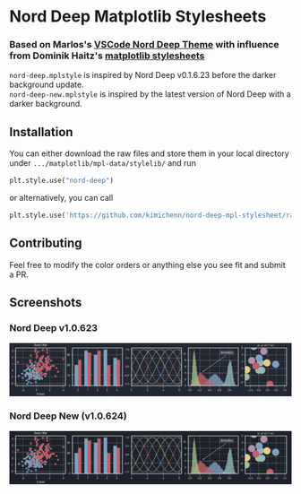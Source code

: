 # Nord Deep Matplotlib Stylesheets

### Based on Marlos's [VSCode Nord Deep Theme](https://github.com/marlosirapuan/vscode-theme-nord-deep) with influence from Dominik Haitz's [matplotlib stylesheets](https://github.com/dhaitz/matplotlib-stylesheets)

`nord-deep.mplstyle` is inspired by Nord Deep v0.1.6.23 before the darker background update.
<br>
`nord-deep-new.mplstyle` is inspired by the latest version of Nord Deep with a darker background.

## Installation

You can either download the raw files and store them in your local directory under `.../matplotlib/mpl-data/stylelib/` and run

```py
plt.style.use("nord-deep")
```

or alternatively, you can call

```py
plt.style.use('https://github.com/kimichenn/nord-deep-mpl-stylesheet/raw/main/nord-deep.mplstyle')
```

## Contributing

Feel free to modify the color orders or anything else you see fit and submit a PR.

## Screenshots

### Nord Deep v1.0.623

![Nord Deep Preview](./img/nord-deep-sample.png)

### Nord Deep New (v1.0.624)

![Nord Deep New Preview](./img/nord-deep-new-sample.png)
